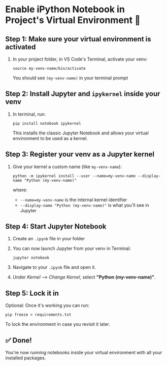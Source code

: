 # Enable iPython Notebook in Project's Virtual Environment 📒

## Step 1: Make sure your virtual environment is activated
1. In your project folder, in VS Code's Terminal, activate your venv:

    ` source my-venv-name/bin/activate `
    
    You should see `(my-venv-name)` in your terminal prompt

## Step 2: Install Jupyter and `ipykernel` inside your venv
1. In terminal, run:

   `pip install notebook ipykernel`

    This installs the classic Jupyter Notebook and allows your virtual environment to be used as a kernel.

## Step 3: Register your venv as a Jupyter kernel
1. Give your kernel a custom name (like `my-venv-name`):

   ```
   python -m ipykernel install --user --name=my-venv-name --display-name "Python (my-venv-name)"
   ```

   where:
   - `--name=my-venv-name` is the internal kernel identifier
   - `--display-name "Python (my-venv-name)"` is what you'll see in Jupyter

## Step 4: Start Jupyter Notebook
1. Create an `.ipynb` file in your folder
2. You can now launch Jupyter from your venv in Terminal:

   `jupyter notebook`
3. Navigate to your `.ipynb` file and open it.
4. Under *Kernel* --> *Change Kernel*, select **"Python (my-venv-name)"**.

## Step 5: Lock it in
Optional: Once it's working you can run:

   ` pip freeze > requirements.txt `

   To lock the environment in case you revisit it later.

## ✅ Done!
You're now running notebooks inside your virtual environment with all your installed packages. 
